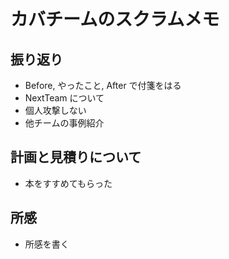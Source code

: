 # カバチームのスクラムメモ
## 振り返り
* Before, やったこと, After で付箋をはる
* NextTeam について
* 個人攻撃しない
* 他チームの事例紹介

## 計画と見積りについて
* 本をすすめてもらった

## 所感
* 所感を書く
